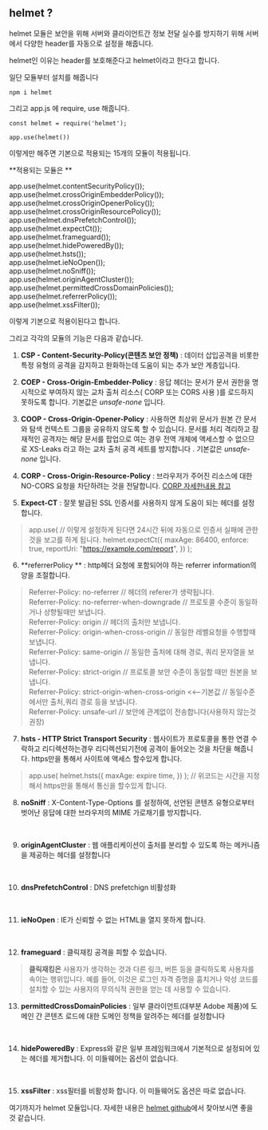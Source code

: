 ## helmet ?

helmet 모듈은 보안을 위해 서버와 클라이언트간 정보 전달 실수를 방지하기 위해 
서버에서 다양한 header를 자동으로 설정을 해줍니다.

helmet인 이유는 header를 보호해준다고 helmet이라고 한다고 합니다. 

일단 모듈부터 설치를 해줍니다
```
npm i helmet
```

그리고 app.js 에 require, use 해줍니다.

```
const helmet = require('helmet');

app.use(helmet())
```
이렇게만 해주면 기본으로 적용되는 15개의 모듈이 적용됩니다.


**적용되는 모듈은 **

app.use(helmet.contentSecurityPolicy());<br>
app.use(helmet.crossOriginEmbedderPolicy());<br>
app.use(helmet.crossOriginOpenerPolicy());<br>
app.use(helmet.crossOriginResourcePolicy());<br>
app.use(helmet.dnsPrefetchControl());<br>
app.use(helmet.expectCt());<br>
app.use(helmet.frameguard());<br>
app.use(helmet.hidePoweredBy());<br>
app.use(helmet.hsts());<br>
app.use(helmet.ieNoOpen());<br>
app.use(helmet.noSniff());<br>
app.use(helmet.originAgentCluster());<br>
app.use(helmet.permittedCrossDomainPolicies());<br>
app.use(helmet.referrerPolicy());<br>
app.use(helmet.xssFilter());<br>

이렇게 기본으로 적용이된다고 합니다.

그리고 각각의 모듈의 기능은 다음과 같습니다.

 1. **CSP - Content-Security-Policy(콘텐츠 보안 정책)** : 데이터 삽입공격을 비롯한 특정 유형의 공격을 감지하고 완화하는데 도움이 되는 추가 보안 계층입니다.

 2. **COEP - Cross-Origin-Embedder-Policy** : 응답 헤더는 문서가 문서 권한을 명시적으로 부여하지 않는 교차 출처 리소스( CORP 또는 CORS 사용 )를 로드하지 못하도록 합니다.
기본값은 _unsafe-none_ 입니다.

 3. **COOP - Cross-Origin-Opener-Policy** : 사용하면 최상위 문서가 원본 간 문서와 탐색 컨텍스트 그룹을 공유하지 않도록 할 수 있습니다. 문서를 처리 격리하고 잠재적인 공격자는 해당 문서를 팝업으로 여는 경우 전역 개체에 액세스할 수 없으므로 XS-Leaks 라고 하는 교차 출처 공격 세트를 방지합니다 .
기본값은 _unsafe-none_ 입니다.

 4. **CORP - Cross-Origin-Resource-Policy** : 브라우저가 주어진 리소스에 대한 NO-CORS 요청을 차단하려는 것을 전달합니다. [CORP 자세한내용 참고](https://resourcepolicy.fyi/)

 5. **Expect-CT** : 잘못 발급된 SSL 인증서를 사용하지 않게 도움이 되는 헤더를 설정합니다.

> app.use( // 이렇게 설정하게 된다면 24시간 뒤에 자동으로 인증서 실패에 관한 것을 보고를 하게 됩니다.
  helmet.expectCt({
    maxAge: 86400,
    enforce: true,
    reportUri: "https://example.com/report",
  })
);


 6. **referrerPolicy ** : http헤더 요청에 포함되어야 하는 referrer information의 양을 조절합니다. 

> Referrer-Policy: no-referrer // 헤더의 referer가 생략됩니다.<br>
Referrer-Policy: no-referrer-when-downgrade // 프로토콜 수준이 동일하거나 상향될때만 보냅니다.<br>
Referrer-Policy: origin // 헤더의 출처만 보냅니다. <br> 
Referrer-Policy: origin-when-cross-origin // 동일한 레벨요청을 수행할때 보냅니다.<br>
Referrer-Policy: same-origin // 동일한 출처에 대해 경로, 쿼리 문자열을 보냅니다.<br>
Referrer-Policy: strict-origin // 프로토콜 보안 수준이 동일할 때만 원본을 보냅니다.<br>
Referrer-Policy: strict-origin-when-cross-origin <<--기본값 // 동일수준에서만 출처,쿼리 경로 등을 보냅니다.<br>
Referrer-Policy: unsafe-url // 보안에 관계없이 전송합니다(사용하지 않는것 권장)<br>


 7. **hsts - HTTP Strict Transport Security** : 웹사이트가 프로토콜을 통한 연결 수락하고 리디렉션하는경우 리디렉션되기전에 공격이 들어오는 것을 차단을 해줍니다. https만을 통해서 사이트에 액세스 할수있게 합니다.

> app.use(
  helmet.hsts({
    maxAge: expire time,
  })
);
// 위코드는 시간을 지정해서 https만을 통해서 통신을 할수있게 합니다.



 8. **noSniff** :  X-Content-Type-Options 를 설정하여, 선언된 콘텐츠 유형으로부터 벗어난 응답에 대한 브라우저의 MIME 가로채기를 방지합니다.

<br>

 9. **originAgentCluster** : 웹 애플리케이션이 출처를 분리할 수 있도록 하는 메커니즘을 제공하는 헤더를 설정합니다

<br>

 10. **dnsPrefetchControl** : DNS prefetchign 비활성화

<br>

 11. **ieNoOpen** : IE가 신뢰할 수 없는 HTML을 열지 못하게 합니다.

<br>

 12. **frameguard** : 클릭재킹 공격을 피할 수 있습니다.
> **클릭재킹은** 사용자가 생각하는 것과 다른 링크, 버튼 등을 클릭하도록 사용자를 속이는 행위입니다. 예를 들어, 이것은 로그인 자격 증명을 훔치거나 악성 코드를 설치할 수 있는 사용자의 무의식적 권한을 얻는 데 사용할 수 있습니다. 

 13. **permittedCrossDomainPolicies** : 일부 클라이언트(대부분 Adobe 제품)에 도메인 간 콘텐츠 로드에 대한 도메인 정책을 알려주는 헤더를 설정합니다 

<br>

 14. **hidePoweredBy** : Express와 같은 일부 프레임워크에서 기본적으로 설정되어 있는 헤더를 제거합니다. 이 미들웨어는 옵션이 없습니다.

<br>

 15. **xssFilter** : xss필터를 비활성화 합니다. 이 미들웨어도 옵션은 따로 없습니다.

여기까지가 helmet 모듈입니다. 자세한 내용은 [helmet github](https://github.com/helmetjs/helmet)에서 찾아보시면 좋을 것 같습니다.
